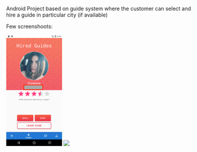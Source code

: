 Android Project based on guide system where the customer can select and hire a guide in particular city (if available) 

Few screenshoots:

<img src="Images/Screenshot_1532966176.png" height="300"> <img src="Images/Screenshot_1532966188.png.png" height="300">
